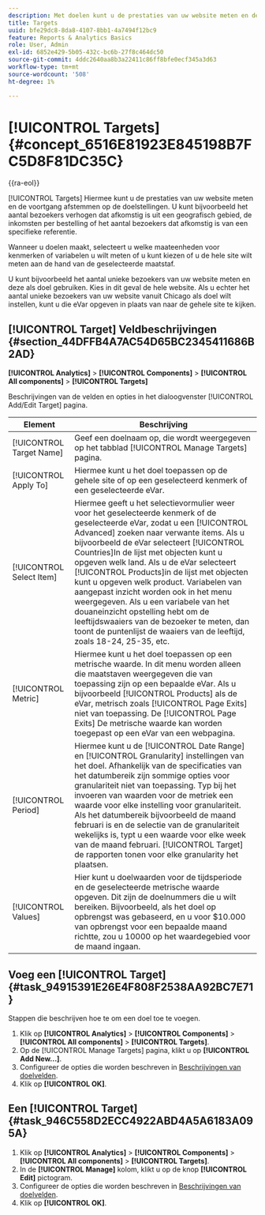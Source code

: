 ```yaml
---
description: Met doelen kunt u de prestaties van uw website meten en de voortgang afstemmen op de doeldoelen. U kunt bijvoorbeeld het aantal bezoekers verhogen dat afkomstig is uit een geografisch gebied, de inkomsten per bestelling of het aantal bezoekers dat afkomstig is van een specifieke referentie.
title: Targets
uuid: bfe29dc8-8da8-4107-8bb1-4a7494f12bc9
feature: Reports & Analytics Basics
role: User, Admin
exl-id: 6852e429-5b05-432c-bc6b-27f8c464dc50
source-git-commit: 4ddc2640aa8b3a22411c86ff8bfe0ecf345a3d63
workflow-type: tm+mt
source-wordcount: '508'
ht-degree: 1%

---
```


# [!UICONTROL Targets] {#concept_6516E81923E845198B7FC5D8F81DC35C}

{{ra-eol}}

[!UICONTROL Targets] Hiermee kunt u de prestaties van uw website meten en de voortgang afstemmen op de doelstellingen. U kunt bijvoorbeeld het aantal bezoekers verhogen dat afkomstig is uit een geografisch gebied, de inkomsten per bestelling of het aantal bezoekers dat afkomstig is van een specifieke referentie.

Wanneer u doelen maakt, selecteert u welke maateenheden voor kenmerken of variabelen u wilt meten of u kunt kiezen of u de hele site wilt meten aan de hand van de geselecteerde maatstaf.

U kunt bijvoorbeeld het aantal unieke bezoekers van uw website meten en deze als doel gebruiken. Kies in dit geval de hele website. Als u echter het aantal unieke bezoekers van uw website vanuit Chicago als doel wilt instellen, kunt u die eVar opgeven in plaats van naar de gehele site te kijken.

## [!UICONTROL Target] Veldbeschrijvingen {#section_44DFFB4A7AC54D65BC2345411686B2AD}

**[!UICONTROL Analytics]** > **[!UICONTROL Components]** > **[!UICONTROL All components]** > **[!UICONTROL Targets]**

Beschrijvingen van de velden en opties in het dialoogvenster [!UICONTROL Add/Edit Target] pagina.

| Element | Beschrijving |
| --- | --- |
| [!UICONTROL Target Name] | Geef een doelnaam op, die wordt weergegeven op het tabblad [!UICONTROL Manage Targets] pagina. |
| [!UICONTROL Apply To] | Hiermee kunt u het doel toepassen op de gehele site of op een geselecteerd kenmerk of een geselecteerde eVar. |
| [!UICONTROL Select Item] | Hiermee geeft u het selectievormulier weer voor het geselecteerde kenmerk of de geselecteerde eVar, zodat u een [!UICONTROL Advanced] zoeken naar verwante items. Als u bijvoorbeeld de eVar selecteert [!UICONTROL Countries]In de lijst met objecten kunt u opgeven welk land. Als u de eVar selecteert [!UICONTROL Products]in de lijst met objecten kunt u opgeven welk product. Variabelen van aangepast inzicht worden ook in het menu weergegeven. Als u een variabele van het douaneinzicht opstelling hebt om de leeftijdswaaiers van de bezoeker te meten, dan toont de puntenlijst de waaiers van de leeftijd, zoals 18-24, 25-35, etc. |
| [!UICONTROL Metric] | Hiermee kunt u het doel toepassen op een metrische waarde. In dit menu worden alleen die maatstaven weergegeven die van toepassing zijn op een bepaalde eVar. Als u bijvoorbeeld [!UICONTROL Products] als de eVar, metrisch zoals [!UICONTROL Page Exits] niet van toepassing. De [!UICONTROL Page Exits] De metrische waarde kan worden toegepast op een eVar van een webpagina. |
| [!UICONTROL Period] | Hiermee kunt u de [!UICONTROL Date Range] en [!UICONTROL Granularity] instellingen van het doel. Afhankelijk van de specificaties van het datumbereik zijn sommige opties voor granulariteit niet van toepassing. Typ bij het invoeren van waarden voor de metriek een waarde voor elke instelling voor granulariteit. Als het datumbereik bijvoorbeeld de maand februari is en de selectie van de granulariteit wekelijks is, typt u een waarde voor elke week van de maand februari. [!UICONTROL Target] de rapporten tonen voor elke granularity het plaatsen. |
| [!UICONTROL Values] | Hier kunt u doelwaarden voor de tijdsperiode en de geselecteerde metrische waarde opgeven. Dit zijn de doelnummers die u wilt bereiken. Bijvoorbeeld, als het doel op opbrengst was gebaseerd, en u voor $10.000 van opbrengst voor een bepaalde maand richtte, zou u 10000 op het waardegebied voor de maand ingaan. |

## Voeg een [!UICONTROL Target] {#task_94915391E26E4F808F2538AA92BC7E71}

Stappen die beschrijven hoe te om een doel toe te voegen.

1. Klik op **[!UICONTROL Analytics]** > **[!UICONTROL Components]** > **[!UICONTROL All components]** > **[!UICONTROL Targets]**.
1. Op de [!UICONTROL Manage Targets] pagina, klikt u op **[!UICONTROL Add New...]**.
1. Configureer de opties die worden beschreven in [Beschrijvingen van doelvelden](/help/analyze/reports-analytics/targets.md#section_44DFFB4A7AC54D65BC2345411686B2AD).
1. Klik op **[!UICONTROL OK]**.

## Een [!UICONTROL Target] {#task_946C558D2ECC4922ABD4A5A6183A095A}

1. Klik op **[!UICONTROL Analytics]** > **[!UICONTROL Components]** > **[!UICONTROL All components]** > **[!UICONTROL Targets]**.
1. In de **[!UICONTROL Manage]** kolom, klikt u op de knop **[!UICONTROL Edit]** pictogram.
1. Configureer de opties die worden beschreven in [Beschrijvingen van doelvelden](/help/analyze/reports-analytics/targets.md#section_44DFFB4A7AC54D65BC2345411686B2AD).
1. Klik op **[!UICONTROL OK]**.
